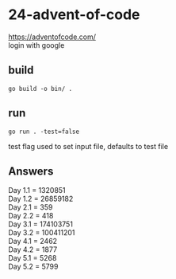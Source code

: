 # 24-advent-of-code
https://adventofcode.com/ \
login with google
## build
```
go build -o bin/ .
```
## run
```
go run . -test=false
```
test flag used to set input file, defaults to test file
## Answers
Day 1.1 = 1320851 \
Day 1.2 = 26859182 \
Day 2.1 = 359 \
Day 2.2 = 418 \
Day 3.1 = 174103751 \
Day 3.2 = 100411201 \
Day 4.1 = 2462 \
Day 4.2 = 1877 \
Day 5.1 = 5268 \
Day 5.2 = 5799